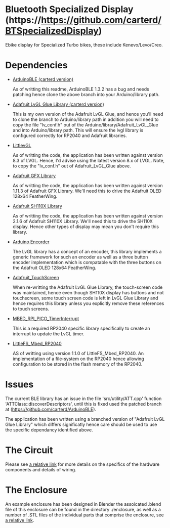 # Bluetooth Specialized Display (https://https://github.com/carterd/BTSpecializedDisplay)

Ebike display for Specialized Turbo bikes, these include Kenevo/Levo/Creo.

# Dependencies
 
 * [ArduinoBLE (carterd version)](https://github.com/carterd/ArduinoBLE)

    As of writting this readme, ArduinoBLE 1.3.2 has a bug and needs patching hence clone the above branch into your
    Arduino/library path.

 * [Adafruit LvGL Glue Library (carterd version)](https://github.com/carterd/Adafruit_LvGL_Glue) 

    This is my own version of the Adafruit LvGL Glue, and hence you'll need to clone the branch to Arduino/library path
    in addition you will need to copy the file "lv_conf.h" out of the Arduino/library/Adafruit_LvGL_Glue and into 
    Arduino/library path. This will ensure the lvgl library is configured correctly for RP2040 and Adafruit libraries.

 * [LittlevGL](https://github.com/littlevgl/lvgl)

    As of writting the code, the application has been written against version 8.3 of LVGL. Hence, I'd advise using the
    latest version 8.x of LVGL. Note, to copy the "lv_conf.h" out of Adafruit_LvGL_Glue above.

 * [Adafruit GFX Library](https://github.com/adafruit/Adafruit-GFX-Library)

    As of writting the code, the application has been written against version 1.11.3 of Adafruit GFX Library. We'll need
    this to drive the Adafruit OLED 128x64 FeatherWing.

 * [Adafruit SH110X Library](https://github.com/adafruit/Adafruit_SH110X)

    As of writting the code, the application has been written against version 2.1.6 of Adafruit SH110X Library. We'll need
    this to drive the SH110X display. Hence other types of display may mean you don't require this library.

 * [Arduino Encorder](https://github.com/carterd/Arduino_Encoder)

    The LvGL library has a concept of an encoder, this library implements a generic framework for such an encoder as well
    as a three button encoder implementation which is compatable with the three buttons on the Adafruit OLED 128x64 FeatherWing.

 * [Adafruit_TouchScreen](https://github.com/adafruit/Adafruit_TouchScreen)

    When re-writting the Adafruit LvGL Glue Library, the touch-screen code was maintained, hence even though SH110X display
    has buttons and not touchscreen, some touch screen code is left in LvGL Glue Library and hence requires this library
    unless you explicitly remove these references to touch screens.

 * [MBED_RPI_PICO_TimerInterrupt](https://github.com/khoih-prog/MBED_RPI_PICO_TimerInterrupt)

    This is a required RP2040 specific library specifically to create an interrupt to update the LvGL timer.
 
 * [LittleFS_Mbed_RP2040](https://github.com/khoih-prog/LittleFS_Mbed_RP2040)

    AS of writting using version 1.1.0 of LittleFS_Mbed_RP2040. An implementation of a file-system on the RP2040 hence
    allowing configuration to be stored in the flash memory of the RP2040.

# Issues

The current BLE library has an issue in the file 'src/utility/ATT.cpp' function 'ATTClass::discoverDescriptors', 
until this is fixed used the patched branch at (https://github.com/carterd/ArduinoBLE).

The application has been written using a branched version of "Adafruit LvGL Glue Library" which differs significatly
hence care should be used to use the specific dependancy identified above.

# The Circuit

Please see [a relative link](circuit/Readme.md) for more details on the specifics of the hardware components and
details of wiring.

# The Enclosure

An example enclosure has been designed in Blender the assoicated .blend file of this enclosure can be found in the
directory ./enclosure, as well as a number of .STL files of the individual parts that comprise the
enclosure, see [a relative link](enclosure/Readme.md).